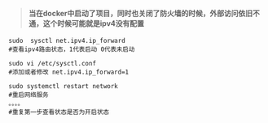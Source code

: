 > #### 当在docker中启动了项目，同时也关闭了防火墙的时候，外部访问依旧不通，这个时候可能就是ipv4没有配置



```shell
sudo  sysctl net.ipv4.ip_forward
#查看ipv4路由状态，1代表启动 0代表未启动

sudo vi /etc/sysctl.conf
#添加或者修改 net.ipv4.ip_forward=1

sudo systemctl restart network
#重启网络服务
。。。。
#重复第一步查看状态是否为开启状态
```

